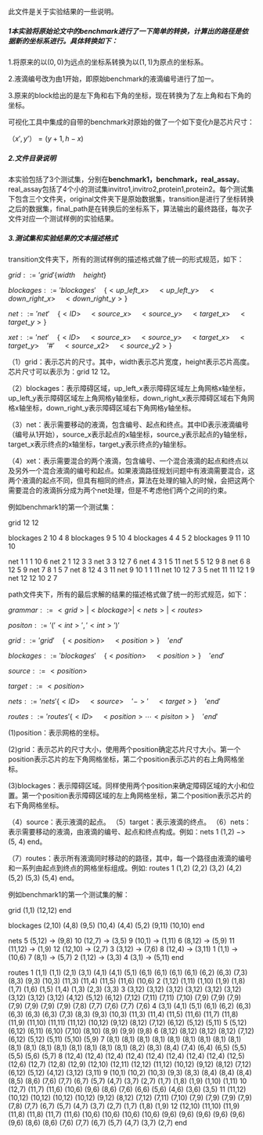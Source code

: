 此文件是关于实验结果的一些说明。

##### 1本实验将原始论文中的benchmark进行了一下简单的转换，计算出的路径是依据新的坐标系进行。具体转换如下：

1.将原来的以$(0,0)$为远点的坐标系转换为以$(1,1)$为原点的坐标系。

2.液滴编号改为由1开始，即原始benchmark的液滴编号进行了加一。

3.原来的block给出的是左下角和右下角的坐标，现在转换为了左上角和右下角的坐标。

可视化工具中集成的自带的benchmark对原始的做了一个如下变化$h$是芯片尺寸：

$（x',y’）=(y+1,h-x)$

##### 2.文件目录说明

本实验包括了3个测试集，分别在**benchmark1，benchmark，real_assay**。real_assay包括了4个小的测试集invitro1,invitro2,protein1,protein2。每个测试集下包含三个文件夹，original文件夹下是原始数据集，transition是进行了坐标转换之后的数据集，final_path是在转换后的坐标系下，算法输出的最终路径，每次子文件对应一个测试样例的实验结果。

##### 3.测试集和实验结果的文本描述格式

transition文件夹下，所有的测试样例的描述格式做了统一的形式规范，如下：

$grid ::= 'grid' \{width \quad height\}$

$blockages ::= 'blockages' \quad \{ <up\_left\_x> \quad <up\_left\_y> \quad <down\_right\_x> \quad <down\_right\_y> \}$

$net ::= 'net' \quad \{ <ID> \quad <source\_x> \quad <source\_y>  \quad <target\_x> \quad <target\_y>    \}$

$xet ::= 'net' \quad \{ <ID> \quad <source\_x> \quad <source\_y>  \quad <target\_x> \quad <target\_y>  \quad '\#'  \quad   <source\_x2> \quad <source\_y2> \}$

（1）grid：表示芯片的尺寸。其中，width表示芯片宽度，height表示芯片高度。芯片尺寸可以表示为：grid 12 12。

（2）blockages：表示障碍区域，up_left_x表示障碍区域左上角网格x轴坐标，up_left_y表示障碍区域左上角网格y轴坐标，down_right_x表示障碍区域右下角网格x轴坐标，down_right_y表示障碍区域右下角网格y轴坐标。

（3）net：表示需要移动的液滴，包含编号、起点和终点。其中ID表示液滴编号（编号从1开始），source_x表示起点的x轴坐标，source_y表示起点的y轴坐标，target_x表示终点的x轴坐标，target_y表示终点的y轴坐标。

（4）xet：表示需要混合的两个液滴，包含编号、一个混合液滴的起点和终点以及另外一个混合液滴的编号和起点。如果液滴路径规划问题中有液滴需要混合，这两个液滴的起点不同，但具有相同的终点，算法在处理的输入的时候，会把这两个需要混合的液滴拆分成为两个net处理，但是不考虑他们两个之间的约束。

例如benchmark1的第一个测试集：

grid 12 12

blockages 2 10 4 8
blockages 9 5 10 4
blockages 4 4 5 2
blockages 9 11 10 10

net 1 1 1 10 6
net 2 1 12 3 3
net 3 3 12 7 6
net 4 3 1 5 11
net 5 5 12 9 8
net 6 8 12 5 9
net 7 8 1 5 7
net 8 12 4 3 11
net 9 10 1 1 11
net 10 12 7 3 5
net 11 11 12 1 9
net 12 12 10 2 7

path文件夹下，所有的最后求解的结果的描述格式做了统一的形式规范，如下：

$grammar ::= <grid>|<blockage>|<nets>|<routes>$

$positon::='('<int>','<int>')'$

$grid ::= 'grid' \quad \{<position> \quad <position>\} \quad 'end'$ 

$blockages ::= 'blockages' \quad \{ <position> \quad <position> \}\quad 'end'$

$source::=<position>$

$target::=<position>$

$nets ::= 'nets' \{ <ID> \quad <source> \quad '->' \quad <target>  \} \quad 'end'$

$routes ::= 'routes' \{ <ID> \quad <position> \cdots <pisiton> \} \quad 'end'$

(1)position：表示网格的坐标。

(2)grid：表示芯片的尺寸大小，使用两个position确定芯片尺寸大小。第一个position表示芯片的左下角网格坐标，第二个position表示芯片的右上角网格坐标。

(3)blockages：表示障碍区域。同样使用两个position来确定障碍区域的大小和位置。第一个position表示障碍区域的左上角网格坐标，第二个position表示芯片的右下角网格坐标。

（4）source：表示液滴的起点。
（5）target：表示液滴的终点。
（6）nets：表示需要移动的液滴，由液滴的编号、起点和终点构成。例如：nets 1 (1,2) −> (5, 4) end。

（7）routes：表示所有液滴同时移动的的路径，其中，每一个路径由液滴的编号和一系列由起点到终点的网格坐标组成。例如: routes 1 (1,2) (2,2) (3,2) (4,2) (5,2) (5,3) (5,4) end。

例如benchmark1的第一个测试集的解：

grid
(1,1) (12,12)
end

blockages
(2,10) (4,8)
(9,5) (10,4)
(4,4) (5,2)
(9,11) (10,10)
end

nets
5 (5,12) -> (9,8)
10 (12,7) -> (3,5)
9 (10,1) -> (1,11)
6 (8,12) -> (5,9)
11 (11,12) -> (1,9)
12 (12,10) -> (2,7)
3 (3,12) -> (7,6)
8 (12,4) -> (3,11)
1 (1,1) -> (10,6)
7 (8,1) -> (5,7)
2 (1,12) -> (3,3)
4 (3,1) -> (5,11)
end

routes
1 (1,1) (1,1) (2,1) (3,1) (4,1) (4,1) (5,1) (6,1) (6,1) (6,1) (6,1) (6,2) (6,3) (7,3) (8,3) (9,3) (10,3) (11,3) (11,4) (11,5) (11,6) (10,6)
2 (1,12) (1,11) (1,10) (1,9) (1,8) (1,7) (1,6) (1,5) (1,4) (1,3) (2,3) (3,3)
3 (3,12) (3,12) (3,12) (3,12) (3,12) (3,12) (3,12) (3,12) (3,12) (4,12) (5,12) (6,12) (7,12) (7,11) (7,11) (7,10) (7,9) (7,9) (7,9) (7,9) (7,9) (7,9) (7,9) (7,8) (7,7) (7,6) (7,7) (7,6)
4 (3,1) (4,1) (5,1) (6,1) (6,2) (6,3) (6,3) (6,3) (6,3) (7,3) (8,3) (9,3) (10,3) (11,3) (11,4) (11,5) (11,6) (11,7) (11,8) (11,9) (11,10) (11,11) (11,12) (10,12) (9,12) (8,12) (7,12) (6,12) (5,12) (5,11)
5 (5,12) (6,12) (6,11) (6,10) (7,10) (8,10) (8,9) (9,9) (9,8)
6 (8,12) (8,12) (8,12) (8,12) (7,12) (6,12) (5,12) (5,11) (5,10) (5,9)
7 (8,1) (8,1) (8,1) (8,1) (8,1) (8,1) (8,1) (8,1) (8,1) (8,1) (8,1) (8,1) (8,1) (8,1) (8,1) (8,1) (8,1) (8,2) (8,3) (8,4) (7,4) (6,4) (6,5) (5,5) (5,5) (5,6) (5,7)
8 (12,4) (12,4) (12,4) (12,4) (12,4) (12,4) (12,4) (12,4) (12,5) (12,6) (12,7) (12,8) (12,9) (12,10) (12,11) (12,12) (11,12) (10,12) (9,12) (8,12) (7,12) (6,12) (5,12) (4,12) (3,12) (3,11)
9 (10,1) (10,2) (10,3) (9,3) (8,3) (8,4) (8,4) (8,4) (8,5) (8,6) (7,6) (7,7) (6,7) (5,7) (4,7) (3,7) (2,7) (1,7) (1,8) (1,9) (1,10) (1,11)
10 (12,7) (11,7) (11,6) (10,6) (9,6) (8,6) (7,6) (6,6) (5,6) (4,6) (3,6) (3,5)
11 (11,12) (10,12) (10,12) (10,12) (10,12) (9,12) (8,12) (7,12) (7,11) (7,10) (7,9) (7,9) (7,9) (7,9) (7,8) (7,7) (6,7) (5,7) (4,7) (3,7) (2,7) (1,7) (1,8) (1,9)
12 (12,10) (11,10) (11,9) (11,8) (11,8) (11,7) (11,6) (10,6) (10,6) (10,6) (10,6) (9,6) (9,6) (9,6) (9,6) (9,6) (9,6) (8,6) (8,6) (7,6) (7,7) (6,7) (5,7) (4,7) (3,7) (2,7)
end

